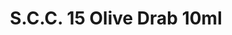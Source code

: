 ---
layout: product
title: "S.C.C. 15 Olive Drab 10ml"
price: "330" 
desc: "Acrylic Laquer 10mL"
img_path: "/assets/img/RC037.jpg"
brand: "AK "
available: false
special_offer: false
new: false
soon: false
cat: "020000"
subcat: "020200"
subsubcat: "020201"
sifra: "RC037"
popular: false
---